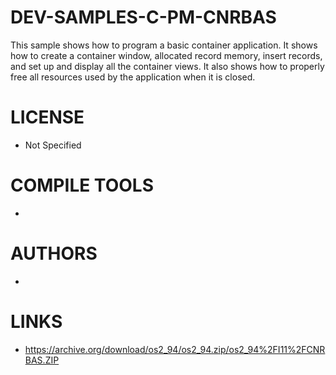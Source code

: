 # DEV-SAMPLES-C-PM-CNRBAS
This sample shows how to program a basic container application.  It shows how to create a container window, allocated record memory, insert records, and set up and display all the container views.  It also shows how to properly free all resources used by the application when it is closed.

LICENSE
===============
* Not Specified

COMPILE TOOLS
===============
* 
 
AUTHORS
===============
* 

LINKS
===============
* https://archive.org/download/os2_94/os2_94.zip/os2_94%2FI11%2FCNRBAS.ZIP
